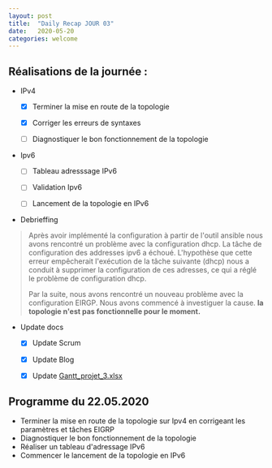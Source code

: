 ```yaml
---
layout: post
title:  "Daily Recap JOUR 03"
date:   2020-05-20
categories: welcome
---
```



## Réalisations de la journée :

 - IPv4 
   - [x] Terminer la mise en route de la topologie 
   - [x] Corriger les erreurs de syntaxes
   - [ ] Diagnostiquer le bon fonctionnement de la topologie


- Ipv6 
  - [ ] Tableau adresssage IPv6
  - [ ] Validation Ipv6
  - [ ] Lancement de la topologie en IPv6
 
 
 
- Debrieffing
  
> Après avoir implémenté la configuration à partir de l'outil ansible nous avons rencontré un problème avec la configuration dhcp.
> La tâche de configuration des addresses ipv6 a échoué. L'hypothèse que cette erreur empêcherait l'exécution de la  tâche suivante (dhcp) nous a conduit à supprimer la configuration de ces adresses, ce qui a réglé le problème de configuration dhcp. 
> 
> Par la suite, nous avons rencontré un nouveau problème avec la configuration EIRGP.
> Nous avons commencé à investiguer la cause.
> **la topologie n'est pas fonctionnelle pour le moment.**


 - Update docs
   - [x] Update Scrum
   - [x] Update Blog
   - [x] Update [Gantt_projet_3.xlsx](https://github.com/reseau-2020/projet-three/blob/master/Gantt_projet_3.xlsx)
    
    
## Programme du 22.05.2020
  
 - Terminer la mise en route de la topologie sur Ipv4 en corrigeant les paramètres et tâches EIGRP
 - Diagnostiquer le bon fonctionnement de la topologie
 - Réaliser un tableau d'adressage IPv6
 - Commencer le lancement de la topologie en IPv6
 
  
